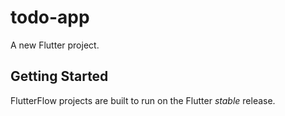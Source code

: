 # todo-app

A new Flutter project.

## Getting Started

FlutterFlow projects are built to run on the Flutter _stable_ release.
